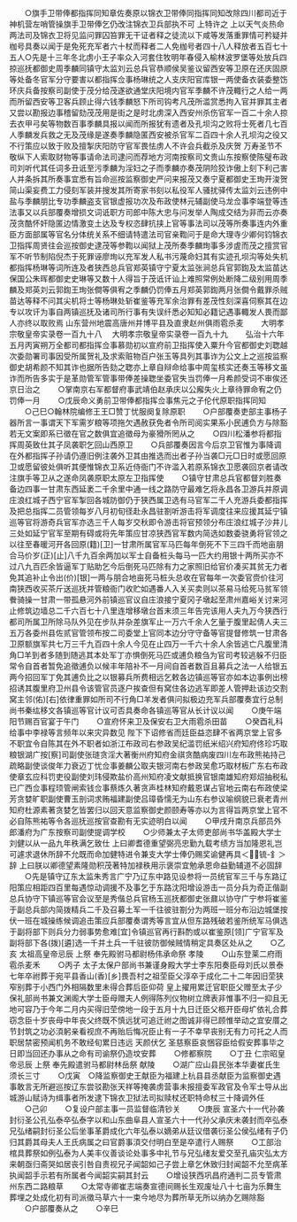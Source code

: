 <!-- { "loadSidebar": true } -->
　　○旗手卫带俸都指挥同知章佐奏原以锦衣卫带俸同指挥同知改除四川都司近于神机营左哨管操旗手卫带俸乞仍改注锦衣卫兵部执不可  上特许之  上以天气炎热命两法司及锦衣卫将见监问罪囚笞罪无干证者释之徒流以下咸等发落重罪情可矜疑并枷号具奏以闻于是免死充军者六十杖而释者二人免枷号者四十八人释放者五百七十五人○先是十三年冬北虏小王子率众入河套住牧明年春侵入榆林波罗堡等处放兵四掠巡抚都御史周季麟同镇守太监刘云总兵官恭顺侯吴鉴议留西安等卫原在还庆固原等处备冬官军分守要害以都指挥佥事杨琳统之人支庆阳官库银一两使备衣装委整饬环庆兵备按察司副使于茂分给茂遂欲通堂庆阳境内官军季麟不许茂輙行之人给一两而所留西安等卫客兵顾止得六钱季麟怒下所司钩考凡茂所滥赏悉拘入官并罪其主者又尝以勘报边事稽留劾茂茂用是街之是时北虏深入西安州杀伤官军一百二十余人掠去衣甲弓矣等物数百事季麟具报以闻而所报犹有遗者及孔坝沟之败将士死者几七百人季麟发兵救之无及茂缘是遂奏季麟隐匿西安被杀官军二百四十余人孔坝沟之役又不行策应以致于败及擅掣庆阳防守官军畏怯虏人不许会兵截杀及庆贺  万寿圣节不敬纵下人索取财物等事请命法司逮问而荐地方河南按察司文贵山东按察使陈璧布政司刘听代其任词多丑诋至污季麟为淫妇之子而季麟亦奏茂阴险狡诈傲上刻下利己害人并条拆其所奏事宜悉有旨命巡按监察御史严问来报茂又奏宁夏都御史王珣开浚贺简山渠妄费工力侵刻军装并搜发其所寄家书刻以私役军人骚扰驿传太监刘云违例中盐与季麟朋比专功季麟盗支官银虚报功次及布政使林元辅副使马龙佥事李端登等违法事又以兵部覆奏增损文词诋职方司郎中陈大忠与问发举人陶成交结为非而云亦奏茂贪酷怀奸隐匿边情激变土达及专权恣肆抗挟上官等事法司以茂等所奏事连内外重臣方面部属等官名分体统关系不细请特遣法司官亲鞫问于是命大理寺少卿何钧锦衣卫指挥周贤往会巡按御史逮茂等参鞫以闻狱上茂所奏季麟珣事多涉虗而茂之擅赏官军不听节制陷倪杰于死罪诬廖珣以充军发人私书污蔑命妇其有实迹孔坝沟等处失机都指挥杨琳等词所连及者狭西总兵官郑英镇守宁夏太监张涧总兵官郭鍧及太监苗达保国公朱晖都御史史琳等又数十人得旨于茂诋讦讪上难照常例处断降二级别用周季麟及郑英刘云郭鍧王珣张僴等俱宥之季麟仍罚俸五月郑英郭鍧两月张僴令戴罪杀贼苗达等释不问其尖机将士等杨琳处斩崔鉴等充军余治罪有差茂性刻深喜伺察其在边专以攻讦为事自两镇巡抚及诸司所行事有失误纤悉必知知必籍记遇事輙发人畏而鄙人亦终以取败焉  山东营州地震高唐州并博平县及直隶赵州俱雨雹杀麦
　　大明孝宗敬皇帝实录卷一百九十八
　大明孝宗敬皇帝实录卷一百九十九
　　弘治十六年五月丙寅朔万全都司都指挥佥事慕勋初以宣府前卫指挥使入粟升今官都御史刘聦越次委勋署司事因受所属贺礼及求索赃物百户张玉等具列其事诈为公文上之巡按监察御史胡希颜不知其诈也据所告劾之聦亦上章自辩命给事中周玺核实还奏玉等移文虽诈而所告多实于是革勋管军管事带俸差操聦坐委官失当罚俸一月希颜受词不审俟还京日治之
　　○掌南京右军都督府事武靖伯赵承庆以公廨失火上章待罪命宥之仍罚俸一月
　　○戊辰命义勇前卫带俸都指挥佥事焦元之子伦代原职指挥同知
　　○己巳○翰林院编修王王□赞丁忧服阕复除原职
　　○户部覆奏吏部主事杨子器所言一事谓天下军需岁粮等项拖欠遇赦获免者令所司阅实果系小民逋负方与除豁若无文案即系已徵在官之数俱宜追徵母为豪猾所罔从之
　　○四川松潘参将都指挥周英致仕其子凤袭职乞回山西原卫
　　○兵部覆奏因言今后京卫官惟为事降调在外都指挥子孙请仍遵旧例注袭外卫其由推选而出者子孙当袭□元□日时或愿回原卫或愿留彼处俱听其便惟锦衣卫系近侍衙门不许滥入若原系锦衣卫愿袭回京者请改注旗手等卫从之遂命凤袭原职太原左卫指挥使
　　○镇守甘肃总兵官都督刘胜奏备边四事一甘肃东西延袤二千余里中通一线之路防守最难乞将永昌各卫游兵并原调庄浪红城子西宁官军掣回各城防御仍于狭西属卫选有马官军二千人充游兵委都指挥及把总指挥二员管领每岁八月初旬径赴永昌驻劄听游击将军调度往来应援其延宁镇巡等官将游奇兵官军亦选三千人每岁交秋即令游击将官预领分布庄浪红城子沙井儿三处如延宁官军至期有碍或将先年策应甘凉狭西官军数内简选如数委骁勇将官领之以往至春暖河开各回原(籍)[卫]一甘肃所属官军马匹每年倒死不下三四千而地亩朋合马价岁(正)[止]八千九百余两加以军士自备桩头每马一匹大约用银十两所买亦不过八九百匹余皆逼军丁贴助乞今后倒死马匹除有力之家照旧给官价凑买其贫无力者免其追补止令出(价)[银]一两与朋合地亩死马桩头总收在官每年一次委官赍价往河南狭西收买茶斤送巡抚并管粮衙门收贮如遇番人入关买卖则以茶易马给死马贫军领餋骑操一甘肃一带孤悬河外前镇巡官议自庄浪接宁夏冈子墩起至肃州嘉峪关讨来河止修筑边墙总二千六百七十八里连增移墩台首末须三年告完该用人夫九万今狭西行都司所属卫所除马队外见在步队并杂差旗军止一万六千余人乞量于腹里起倩人夫三五万各委州县佐贰官管领布按二司委堂上官同本边分守守备等官提督修筑一甘肃各卫原额旗军共七万三千九百四十余人今见在止四万一千六十余人余皆逃亡凡腹里清角□羊到者多随到随逃其本处军丁亦惧倒死马匹或逋负粮刍为官司考较逃躲不归臣常令自首者暂免追徵逋负以候丰年陪补不一月间自首者数百且募兵之法一人给银五两今招回军丁免其逋负比之以银募兵所费相远乞敕各边镇巡等官亦如本边事例出榜招诱其腹里府卫州县令该管官员逐户挨查但有窝住各边逃军即差人管押赴该边交割窝主邻(佑)[右]依律重罪如所司不行角□羊发者俱问拟极边充军兵部覆奏宜行总制尚书秦纮移文各镇巡等官计议可否具奏命各镇巡等官从长计议以闻
　　○庚午端阳节赐百官宴于午门
　　○宣府怀来卫及保安右卫大雨雹杀田苗
　　○癸酉礼科给事中李禄等言频年以来灾异数见  陛下下诏修省而廷臣益恣肆不省两京堂上官多不职宜令自陈其在外不职者如浙江布政司右参政吴纪滥罚纸米绍兴府知府佟珍巧取粮银湖广按[察]司副使张琏贪淫大著衡州府知府金祺贪酷病废四川左布政熊祐持己疏略副使谈俊年力衰迈丁忧佥事姜麟公取夫银河南右参政吴愈巧取材板广东右布政使章玄应科罚吏役副使刘玮侵欺盐价高州知府凌文献抵换官银南雄知府郑炤抽税私已广西佥事程顼管闸索钱佥事蔡炼久著贪声桂林知府戴恩谋占官地云南右布政使梁芳贪婪旷职副使曹玉剖词求贿福建副使吕璋昏懦无为山东右参议喻纲貌已衰老青州知府杜源素著贪婪乞皆罢归以回天意监察御史颜颐寿等亦以为言得旨两京堂上官不必自陈熊祐等令各巡抚巡按官查勘有无实迹明白以闻
　　○甲戌升南京兵部员外郎潘府为广东按察司副使提调学校
　　○少师兼太子太师吏部尚书华盖殿大学士刘健以从一品九年秩满乞致仕  上曰卿耆德重望弼亮忠勤九载考绩方当加隆恩礼岂可遽求退休所辞不允既而命加健特进令兼支大学士俸仍赐奖谕健再具＜锍-釒＞辞  上曰朕以卿德望素隆勋积茂著特加禄秩用示褒崇宜勉承恩命益勤辅道不必固辞
　　○先是镇守辽东太监朱秀言广宁乃辽东中路见设参将一员统官军三千与东路辽阳策应相距四百里每遇惊动调援不及事乞于东路沈阳增设游击一员分兵为奇正偕副总兵协守下镇巡等官会议至是秀偕总兵官杨玉巡抚都御史张鼐以协守广宁参将崔鉴于副总兵部内简拨精兵二千及召募土军一千往彼驻劄分为两班一班分布沿边城堡按伏一班在城操练候调追击策应兵部覆奏谓秀等言宜从但东路残破若鉴所统军马俱选于副将部下则兵分力弱事势愈难[宜]令镇巡官再行斟酌或以崔鉴原[领]广宁官军及副将部下各(拨)[遴]选一千并土兵一千驻彼防御候贼情稍定具奏区处从之
　　○乙亥  太祖高皇帝忌辰  上祭  奉先殿驸马都尉杨伟承命祭  孝陵
　　○山东登莱二府雨雹杀麦禾
　　○丙子  太子太保户部尚书兼谨身殿大学士李东阳奏臣母刘氏以景泰七年卒祔葬于宛平县香山(香)[乡]畏吾村之祖茔臣父淳卒于成化二十二年因旧茔狭窄别葬于小西门外相隔数里未得合葬后臣仰荷  皇上擢用累迁官职臣父赠至太子少保礼部尚书兼文渊阁大学士臣母赠夫人例得陈列仪物树立牌表非惟事不归一抑且无地可容乃于今年二月内买得旧茔傍地一段于五月十九日迁臣父柩开臣母圹依礼合葬窃念臣十岁丧母中年丧父终既不慎远犹可追迁祔之图诚非得已顾惟举动之宜安厝之节封筑之功必湏躬亲看视庶不再贻后悔况臣止有一子不幸早丧别无有力可托之人而职居禁密预闻机务不敢经旬累日违远  天颜伏乞  圣慈察臣哀悃容臣给假安葬事毕之日即当回还办事从之命有司谕祭仍造坟安葬
　　○修都察院
　　○丁丑  仁宗昭皇帝忌辰  上祭  奉先殿遣驸马都尉林岳祭  献陵
　　○湖广应山县民张本华妻崔氏生须长三寸
　　○戊寅　○降监察御史王献臣为福建上杭县县丞献臣为监察御史遇事敢言无所避巡按辽东尝驳勘张天祥等掩袭虏营事未报擅委军政官及令军士导从出城游山赋诗为缉事者所发逮下锦衣卫狱法司拟赎杖还职特命杖三十降调外任
　　○己卯
　　○复设户部主事一员监督临清钞关
　　○庚辰  宣圣六十一代孙袭封衍圣公孔弘泰卒弘泰字以和山东曲阜县人宣圣六十一代孙父承庆未袭封而卒弘泰兄弘绪嗣封衍圣公后坐事革爵成化六年弘泰以嫡弟从廷议借袭衍圣公侯弘绪有子仍归其爵其母夫人王氏病属之曰官爵事湏交付明白至是卒遣行人赐祭
　　○工部治棺具葬祭如例弘泰为人美丰仪善谈论处事多中礼节与兄弘绪友爱交至孔庙灾弘太方来朝亟归斋哭如居丧引咎自责视兄子闻韶如己子尝上章乞休致归封闻韶不允至病革执闻韶手示若有所属者今闻韶实嗣其封云
　　○增设狭西巩昌府通判二员专管肃州东西二路粮草
　　○太常寺卿崔志端奏宣德间赐长生观废址八十七亩为乐舞生葬埋之处成化初有司派徵马草六十一束今地尽为葬所草无所以纳办乞赐除豁
　　○户部覆奏从之
　　○辛巳
